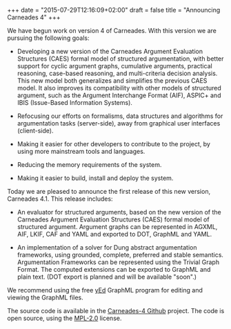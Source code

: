 +++
date = "2015-07-29T12:16:09+02:00"
draft = false
title = "Announcing Carneades 4"
+++

We have begun work on version 4 of Carneades. With this version we are
pursuing the following goals:

- Developing a new version of the Carneades Argument Evaluation
  Structures (CAES) formal model of structured argumentation, with
  better support for cyclic argument graphs, cumulative arguments,
  practical reasoning, case-based reasoning, and multi-criteria
  decision analysis.  This new model both generalizes and simplifies
  the previous CAES model. It also improves its compatibility with
  other models of structured argument, such as the Argument
  Interchange Format (AIF), ASPIC+ and IBIS (Issue-Based Information
  Systems).

- Refocusing our efforts on formalisms, data structures and algorithms
  for argumentation tasks (server-side), away from graphical user
  interfaces (client-side).

- Making it easier for other developers to contribute to the project,
  by using more mainstream tools and languages.

- Reducing the memory requirements of the system.

- Making it easier to build, install and deploy the system.

Today we are pleased to announce the first release of this new
version, Carneades 4.1. This release includes:

- An evaluator for structured arguments, based on the new version of
  the Carneades Argument Evaluation Structures (CAES) formal model of
  structured argument. Argument graphs can be represented in AGXML,
  AIF, LKIF, CAF and YAML and exported to DOT, GraphML and YAML.

- An implementation of a solver for Dung abstract argumentation
  frameworks, using grounded, complete, preferred and stable
  semantics. Argumentation Frameworks can be represented using the
  Trivial Graph Format. The computed extensions can be exported to
  GraphML and plain text. (DOT export is planned and will be available
  "soon".)

We recommend using the free
[yEd](https://www.yworks.com/en/products/yfiles/yed/) GraphML program
for editing and viewing the GraphML files.

The source code is available in the
[Carneades-4 Github](https://github.com/carneades/carneades-4)
project. The code is open source, using the
[MPL-2.0](https://www.mozilla.org/MPL/2.0/) license.





